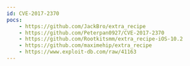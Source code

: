 ```yaml
---
id: CVE-2017-2370
pocs:
    - https://github.com/JackBro/extra_recipe
    - https://github.com/Peterpan0927/CVE-2017-2370
    - https://github.com/Rootkitsmm/extra_recipe-iOS-10.2
    - https://github.com/maximehip/extra_recipe
    - https://www.exploit-db.com/raw/41163
---
```

